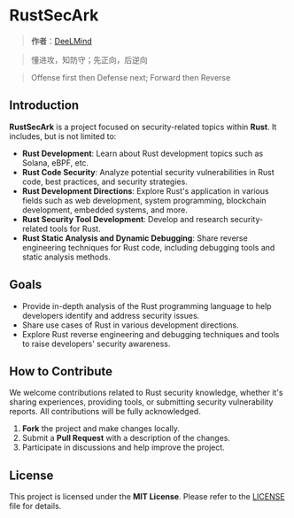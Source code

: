 # RustSecArk

> **作者**：[DeeLMind](https://deelmind.com/)

> 懂进攻，知防守；先正向，后逆向

> Offense first then Defense next; Forward then Reverse

## Introduction

**RustSecArk** is a project focused on security-related topics within **Rust**. It includes, but is not limited to:

- **Rust Development**: Learn about Rust development topics such as Solana, eBPF, etc.
- **Rust Code Security**: Analyze potential security vulnerabilities in Rust code, best practices, and security strategies.
- **Rust Development Directions**: Explore Rust's application in various fields such as web development, system programming, blockchain development, embedded systems, and more.
- **Rust Security Tool Development**: Develop and research security-related tools for Rust.
- **Rust Static Analysis and Dynamic Debugging**: Share reverse engineering techniques for Rust code, including debugging tools and static analysis methods.

## Goals

- Provide in-depth analysis of the Rust programming language to help developers identify and address security issues.
- Share use cases of Rust in various development directions.
- Explore Rust reverse engineering and debugging techniques and tools to raise developers' security awareness.

## How to Contribute

We welcome contributions related to Rust security knowledge, whether it's sharing experiences, providing tools, or submitting security vulnerability reports. All contributions will be fully acknowledged.

1. **Fork** the project and make changes locally.
2. Submit a **Pull Request** with a description of the changes.
3. Participate in discussions and help improve the project.

## License

This project is licensed under the **MIT License**. Please refer to the [LICENSE](LICENSE) file for details.